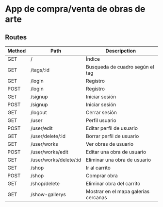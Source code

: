 # App de compra/venta de obras de arte

## Routes

 Method |Path | Descripction 
--- | --- | ---
GET| / | Índice
GET| /tags/:id |  Busqueda de cuadro según el tag
GET| /login | Registro 
POST| /login | Registro
GET | /signup | Iniciar sesión 
POST| /signup | Iniciar sesión 
GET | /logout | Cerrar sesión
GET | /user | Perfil usuario
POST | /user/edit | Editar perfil de usuario
GET | /user/delete/:id | Borrar perfil de usuario
GET | /user/works | Ver obras de usuario  
POST | /user/works/edit | Editar una obra de usuario 
GET | /user/works/delete/:id | Eliminar una obra de usuario
GET | /shop | Ir al carrito 
POST | /shop | Comprar obra
GET | /shop/delete | Eliminar obra del carrito
GET | /show-gallerys | Mostrar en el mapa galerias cercanas
